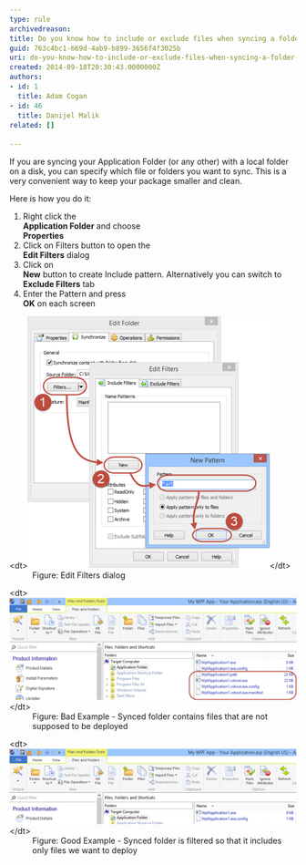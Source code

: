 ```yaml
---
type: rule
archivedreason: 
title: Do you know how to include or exclude files when syncing a folder in Advanced Installer?
guid: 763c4bc1-669d-4ab9-b899-3656f4f3025b
uri: do-you-know-how-to-include-or-exclude-files-when-syncing-a-folder-in-advanced-installer
created: 2014-09-18T20:30:43.0000000Z
authors:
- id: 1
  title: Adam Cogan
- id: 46
  title: Danijel Malik
related: []

---
```


If you are syncing your Application Folder (or any other) with a local folder on a disk, you can specify which file or folders you want to sync. This is a very convenient way to keep your package smaller and clean.

Here is how you do it:

<!--endintro-->

1. Right click the <br>       **Application Folder** and choose <br>       **Properties**
2. Click on Filters button to open the <br>       **Edit Filters** dialog
3. Click on <br>       **New** button to create Include pattern. Alternatively you can switch to <br>       **Exclude Filters** tab
4. Enter the Pattern and press <br>       **OK** on each screen

<dl class="image">&lt;dt&gt;<img src="installers-include-exclude-1.jpg" alt="">&lt;/dt&gt;<dd>Figure: Edit Filters dialog</dd></dl><dl class="badImage">&lt;dt&gt;<img src="installers-include-exclude-2.jpg" alt="">&lt;/dt&gt;<dd>Figure: Bad Example - Synced folder contains files that are not supposed to be deployed</dd></dl><dl class="goodImage">&lt;dt&gt;<img src="installers-include-exclude-3.jpg" alt="">&lt;/dt&gt;<dd>Figure: Good Example - Synced folder is filtered so that it includes only files we want to deploy</dd></dl>
